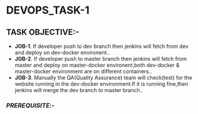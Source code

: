 # DEVOPS_TASK-1

## TASK OBJECTIVE:-
* **JOB-1**. If developer push to dev branch then jenkins will fetch from dev and deploy on dev-docker environent..
* **JOB-2**. If developer push to master branch then jenkins will fetch from master and deploy on master-docker environent,both dev-docker & master-docker                                      environment are on different containers..
* **JOB-3**. Manually the QA(Quality Assurance) team will check(test) for the website running in the dev-docker environment.If it is running fine,then jenkins will merge the dev branch to master branch..

### _PREREQUISITE_:-
